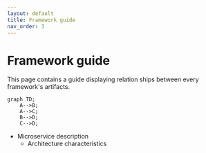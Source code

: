 ```yaml
---
layout: default
title: Framework guide
nav_order: 3
---
```


# Framework guide
This page contains a guide displaying relation ships between every framework's artifacts.

```mermaid
graph TD;
    A-->B;
    A-->C;
    B-->D;
    C-->D;
```

- Microservice description
    - Architecture characteristics
